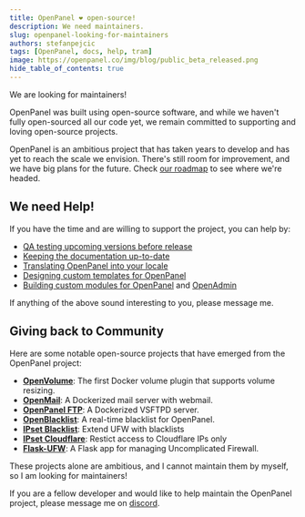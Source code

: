 ```yaml
---
title: OpenPanel ❤️ open-source!
description: We need maintainers.
slug: openpanel-looking-for-maintainers
authors: stefanpejcic
tags: [OpenPanel, docs, help, tram]
image: https://openpanel.co/img/blog/public_beta_released.png
hide_table_of_contents: true
---
```


We are looking for maintainers!

<!--truncate-->

OpenPanel was built using open-source software, and while we haven't fully open-sourced all our code yet, we remain committed to supporting and loving open-source projects.

OpenPanel is an ambitious project that has taken years to develop and has yet to reach the scale we envision. There's still room for improvement, and we have big plans for the future. Check [our roadmap](https://openpanel.co/roadmap) to see where we're headed.

## We need Help!

If you have the time and are willing to support the project, you can help by:

- [QA testing upcoming versions before release](https://openpanel.co/docs/changelog/intro/)
- [Keeping the documentation up-to-date](https://github.com/stefanpejcic/OpenPanel/tree/main/documentation/docs)
- [Translating OpenPanel into your locale](https://dev.openpanel.co/localization.html)
- [Designing custom templates for OpenPanel](https://dev.openpanel.co/templates/create.html)
- [Building custom modules for OpenPanel](https://dev.openpanel.co/modules/) and [OpenAdmin](https://dev.openpanel.co/extensions/)

If anything of the above sound interesting to you, please message me.

## Giving back to Community

Here are some notable open-source projects that have emerged from the OpenPanel project:

- [**OpenVolume**](https://github.com/stefanpejcic/OpenVolume): The first Docker volume plugin that supports volume resizing.
- [**OpenMail**](https://github.com/stefanpejcic/OpenMail): A Dockerized mail server with webmail.
- [**OpenPanel FTP**](https://github.com/stefanpejcic/OpenPanel-FTP): A Dockerized VSFTPD server.
- [**OpenBlacklist**](https://api.openpanel.co/blocklist.txt): A real-time blacklist for OpenPanel.
- [**IPset Blacklist**](https://github.com/stefanpejcic/ipset-blacklist): Extend UFW with blacklists
- [**IPset Cloudflare**](https://github.com/stefanpejcic/ipset-cloudflare): Restict access to Cloudflare IPs only
- [**Flask-UFW**](https://github.com/stefanpejcic/Flask-UFW): A Flask app for managing Uncomplicated Firewall.

These projects alone are ambitious, and I cannot maintain them by myself, so I am looking for maintainers!

If you are a fellow developer and would like to help maintain the OpenPanel project, please message me on [discord](https://discord.openpanel.co).
